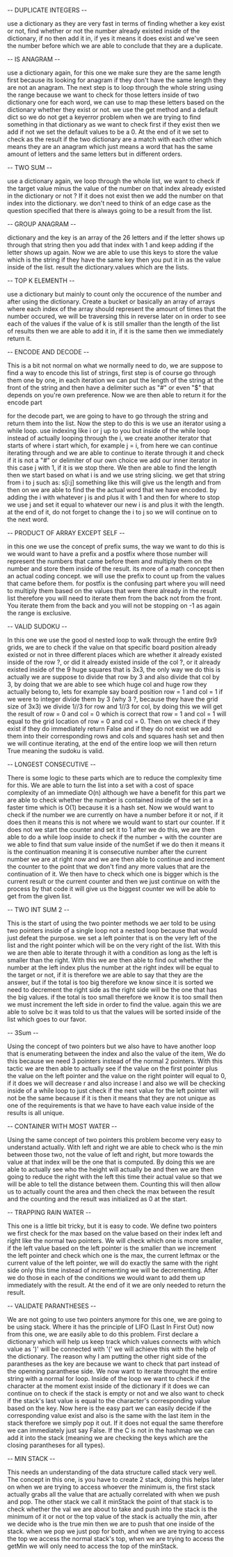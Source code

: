 -- DUPLICATE INTEGERS --

use a dictionary as they are very fast in terms of finding whether a key exist or not, find whether or not the number already existed inside of the dictionary, if no then add it in, if yes it means it does exist and we've seen the number before which we are able to conclude that they are a duplicate.

-- IS ANAGRAM --

use a dictionary again, for this one we make sure they are the same length first because its looking for anagram if they don't have the same length they are not an anagram. The next step is to loop through the whole string using the range because we want to check for those letters inside of two dictionary one for each word, we can use to map these letters based on the dictionary whether they exist or not. we use the get method and a default dict so we do not get a keyerror problem when we are trying to find something in that dictionary as we want to check first if they exist then we add if not we set the default values to be a 0. At the end of it we set to check as the result if the two dictionary are a match with each other which means they are an anagram which just means a word that has the same amount of letters and the same letters but in different orders.

-- TWO SUM -- 

use a dictionary again, we loop through the whole list, we want to check if the target value minus the value of the number on that index already existed in the dictionary or not ? If it does not exist then we add the number on that index into the dictionary. we don't need to think of an edge case as the question specified that there is always going to be a result from the list.

-- GROUP ANAGRAM --

dictionary and the key is an array of the 26 letters and if the letter shows up through that string then you add that index with 1 and keep adding if the letter shows up again. Now we are able to use this keys to store the value which is the string if they have the same key then you put it in as the value inside of the list. result the dictionary.values which are the lists.

-- TOP K ELEMENTH --

use a dictionary but mainly to count only the occurence of the number and after using the dictionary. Create a bucket or basically an array of arrays where each index of the array should represent the amount of times that the number occured, we will be traversing this in reverse later on in order to see each of the values if the value of k is still smaller than the length of the list of results then we are able to add it in, if it is the same then we immediately return it.

-- ENCODE AND DECODE -- 

This is a bit not normal on what we normally need to do, we are suppose to find a way to encode this list of strings, first step is of course go through them one by one, in each iteration we can put the length of the string at the front of the string and then have a delimiter such as "#" or even "$" that depends on you're own preference. Now we are then able to return it for the encode part

for the decode part, we are going to have to go through the string and return them into the list. Now the step to do this is we use an iterator using a while loop. use indexing like i or j up to you but inside of the while loop instead of actually looping through the i, we create another iterator that starts of where i start which, for example j = i, from here we can continue iterating through and we are able to continue to iterate through it and check if it is not a "#" or delimiter of our own choice we add our inner iterator in this case j with 1, if it is we stop there. We then are able to find the length then we start based on what i is and we use string slicing. we get that string from i to j such as: s[i:j] something like this will give us the length and from then on we are able to find the the actual word that we have encoded. by adding the i with whatever j is and plus it with 1 and then for where to stop we use j and set it equal to whatever our new i is and plus it with the length. at the end of it, do not forget to change the i to j so we will continue on to the next word.

-- PRODUCT OF ARRAY EXCEPT SELF -- 

in this one we use the concept of prefix sums, the way we want to do this is we would want to have a prefix and a postfix where those number will represent the numbers that came before them and multiply them on the number and store them inside of the result. its more of a math concept then an actual coding concept. we will use the prefix to count up from the values that came before them. for postfix is the confusing part where you will need to multiply them based on the values that were there already in the result list therefore you will need to iterate them from the back not from the front. You iterate them from the back and you will not be stopping on -1 as again the range is exclusive. 

-- VALID SUDOKU -- 

In this one we use the good ol nested loop to walk through the entire 9x9 grids, we are to check if the value on that specific board position already existed or not in three different places which are whether it already existed inside of the row ?, or did it already existed inside of the col ?, or it already existed inside of the 9 huge squares that is 3x3, the only way we do this is actually we are suppose to divide that row by 3 and also divide that col by 3, by doing that we are able to see which huge col and huge row they actually belong to, lets for example say board position row = 1 and col = 1 if we were to integer divide them by 3 (why 3 ?, because they have the grid size of 3x3) we divide 1//3 for row and 1//3 for col, by doing this we will get the result of row = 0 and col = 0 which is correct that row = 1 and col = 1 will equal to the grid location of row = 0 and col = 0. Then on we check if they exist if they do immediately return False and if they do not exist we add them into their corresponding rows and cols and squares hash set and then we will continue iterating, at the end of the entire loop we will then return True meaning the sudoku is valid.

-- LONGEST CONSECUTIVE -- 

There is some logic to these parts which are to reduce the complexity time for this. We are able to turn the list into a set with a cost of space complexity of an immediate O(n) although we have a benefit for this part we are able to check whether the number is contained inside of the set in a faster time which is O(1) because it is a hash set. Now we would want to check if the number we are currently on have a number before it or not, if it does then it means this is not where we would want to start our counter. If it does not we start the counter and set it to 1 after we do this, we are then able to do a while loop inside to check if the number + with the counter are we able to find that sum value inside of the numSet if we do then it means it is the continuation meaning it is consecutive number after the current number we are at right now and we are then able to continue and increment the counter to the point that we don't find any more values that are the continuation of it. We then have to check which one is bigger which is the current result or the current counter and then we just continue on with the process by that code it will give us the biggest counter we will be able to get from the given list.

-- TWO INT SUM 2 -- 

This is the start of using the two pointer methods we aer told to be using two pointers inside of a single loop not a nested loop because that would just defeat the purpose. we set a left pointer that is on the very left of the list and the right pointer which will be on the very right of the list. With this we are then able to iterate through it with a condition as long as the left is smaller than the right. With this we are then able to find out whether the number at the left index plus the number at the right index will be equal to the target or not, if it is therefore we are able to say that they are the answer, but if the total is too big therefore we know since it is sorted we need to decrement the right side as the right side will be the one that has the big values. if the total is too small therefore we know it is too small then we must increment the left side in order to find the value. again this we are able to solve bc it was told to us that the values will be sorted inside of the list which goes to our favor.

-- 3Sum -- 

Using the concept of two pointers but we also have to have another loop that is enumerating between the index and also the value of the item, We do this because we need 3 pointers instead of the normal 2 pointers. With this tactic we are then able to actually see if the value on the first pointer plus the value on the left pointer and the value on the right pointer will equal to 0, if it does we will decrease r and also increase l and also we will be checking inside of a while loop to just check if the next value for the left pointer will not be the same because if it is then it means that they are not unique as one of the requirements is that we have to have each value inside of the results is all unique.

-- CONTAINER WITH MOST WATER -- 

Using the same concept of two pointers this problem become very easy to understand actually. With left and right we are able to check who is the min between those two, not the value of left and right, but more towards the value at that index will be the one that is computed. By doing this we are able to actually see who the height will actually be and then we are then going to reduce the right with the left this time their actual value so that we will be able to tell the distance between them. Counting this will then allow us to actually count the area and then check the max between the result and the counting and the result was initialized as 0 at the start.

-- TRAPPING RAIN WATER -- 

This one is a little bit tricky, but it is easy to code. We define two pointers we first check for the max based on the value based on their index left and right like the normal two pointers. We will check which one is more smaller, if the left value based on the left pointer is the smaller than we increment the left pointer and check which one is the max, the current leftmax or the current value of the left pointer, we will do exactly the same with the right side only this time instead of incrementing we will be decrementing. After we do those in each of the conditions we would want to add them up immediately with the result. At the end of it we are only needed to return the result.

-- VALIDATE PARANTHESES -- 

We are not going to use two pointers anymore for this one, we are going to be using stack. Where it has the principle of LIFO (Last In First Out) now from this one, we are easily able to do this problem. First declare a dictionary which will help us keep track which values connects with which value as ')' will be connected with '(' we will achieve this with the help of the dictionary. The reason why I am putting the other right side of the parantheses as the key are because we want to check that part instead of the openning paranthese side. We now want to iterate throught the entire string with a normal for loop. Inside of the loop we want to check if the character at the moment exist inside of the dictionary if it does we can continue on to check if the stack is empty or not and we also want to check if the stack's last value is equal to the character's corresponding value based on the key. Now here is the easy part we can easily decide if the corresponding value exist and also is the same with the last item in the stack therefore we simply pop it out. If it does not equal the same therefore we can immediately just say False. If the C is not in the hashmap we can add it into the stack (meaning we are checking the keys which are the closing parantheses for all types).

-- MIN STACK -- 

This needs an understanding of the data structure called stack very well. The concept in this one, is you have to create 2 stack, doing this helps later on when we are trying to access whoever the minimum is, the first stack actually grabs all the value that are actually correlated with when we push and pop. The other stack we call it minStack the point of that stack is to check whether the val we are about to take and push into the stack is the minimum of it or not or the top value of the stack is actually the min, after we decide who is the true min then we are to push that one inside of the stack. when we pop we just pop for both, and when we are trying to access the top we access the normal stack's top, when we are trying to access the getMin we will only need to access the top of the minStack.